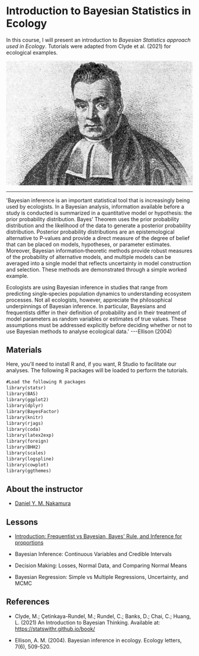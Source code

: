 # Introduction to Bayesian Statistics in Ecology
In this course, I will present an introduction to *Bayesian Statistics approach used in Ecology*. Tutorials were adapted from Clyde et al. (2021) for ecological examples.

![Fig1](https://github.com/danimelzz/BayesianEcology/blob/main/figures/Thomas-Bayes.jpg?raw=true)

---
'Bayesian inference is an important statistical tool that is increasingly being used by ecologists. In a Bayesian analysis, information available before a study is conducted is summarized in a quantitative model or hypothesis: the prior probability distribution. Bayes’ Theorem uses the prior probability distribution and the likelihood of the data to generate a posterior probability distribution. Posterior probability distributions are an epistemological alternative to P‐values and provide a direct measure of the degree of belief that can be placed on models, hypotheses, or parameter estimates. Moreover, Bayesian information‐theoretic methods provide robust measures of the probability of alternative models, and multiple models can be averaged into a single model that reflects uncertainty in model construction and selection. These methods are demonstrated through a simple worked example. 

Ecologists are using Bayesian inference in studies that range from predicting single‐species population dynamics to understanding ecosystem processes. Not all ecologists, however, appreciate the philosophical underpinnings of Bayesian inference. In particular, Bayesians and frequentists differ in their definition of probability and in their treatment of model parameters as random variables or estimates of true values. These assumptions must be addressed explicitly before deciding whether or not to use Bayesian methods to analyse ecological data.'
---Ellison (2004)

## Materials
Here, you'll need to install R and, if you want, R Studio to facilitate our analyses. The following R packages will be loaded to perform the tutorials.

```
#Load the following R packages
library(statsr)
library(BAS)
library(ggplot2)
library(dplyr)
library(BayesFactor)
library(knitr)
library(rjags)
library(coda) 
library(latex2exp)
library(foreign)
library(BHH2)
library(scales)
library(logspline)
library(cowplot)
library(ggthemes)
```

## About the instructor
- [Daniel Y. M. Nakamura](http://www.instagram.com/danimelzz) 

## Lessons
- [Introduction: Frequentist vs Bayesian, Bayes' Rule, and Inference for proportions](https://danimelzz.github.io/BayesianEcology/Introduction)<br>

- Bayesian Inference: Continuous Variables and Credible Intervals

- Decision Making: Losses, Normal Data, and Comparing Normal Means

- Bayesian Regression: Simple vs Multiple Regressions, Uncertainty, and MCMC

## References
- Clyde, M.; Çetinkaya-Rundel, M.; Rundel, C.; Banks, D.; Chai, C.; Huang, L. (2021) An Introduction to Bayesian Thinking. Available at: https://statswithr.github.io/book/

- Ellison, A. M. (2004). Bayesian inference in ecology. Ecology letters, 7(6), 509-520.
